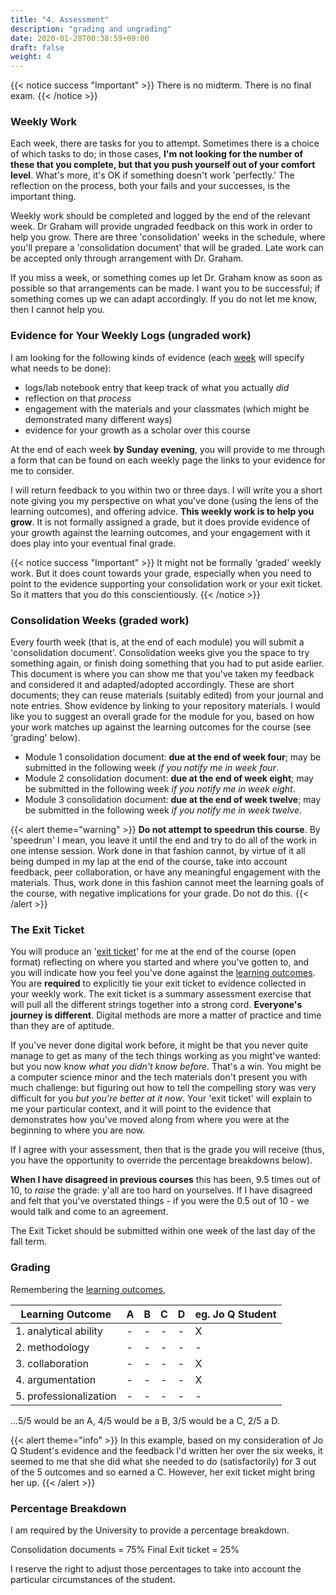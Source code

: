 ```yaml
---
title: "4. Assessment"
description: "grading and ungrading"
date: 2020-01-28T00:38:59+09:00
draft: false
weight: 4
---
```

{{< notice success "Important" >}}
There is no midterm. There is no final exam.
{{< /notice >}}
### Weekly Work

Each week, there are tasks for you to attempt. Sometimes there is a choice of which tasks to do; in those cases, **I'm not looking for the number of these that you complete, but that you push yourself out of your comfort level**. What's more, it's OK if something doesn't work 'perfectly.' The reflection on the process, both your fails and your successes, is the important thing.

Weekly work should be completed and logged by the end of the relevant week. Dr Graham will provide ungraded feedback on this work in order to help you grow. There are three 'consolidation' weeks in the schedule, where you'll prepare a 'consolidation document' that will be graded. Late work can be accepted only through arrangement with Dr. Graham.

If you miss a week, or something comes up let Dr. Graham know as soon as possible so that arrangements can be made. I want you to be successful; if something comes up we can adapt accordingly. If you do not let me know, then I cannot help you.

### Evidence for Your Weekly Logs (ungraded work)

I am looking for the following kinds of evidence (each [week](/week) will specify what needs to be done):

+ logs/lab notebook entry that keep track of what you actually _did_
+ reflection on that _process_
+ engagement with the materials and your classmates (which might be demonstrated many different ways)
+ evidence for your growth as a scholar over this course

At the end of each week **by Sunday evening**, you will provide to me through a form that can be found on each weekly page the links to your evidence for me to consider.

I will return feedback to you within two or three days. I will write you a short note giving you my perspective on what you've done (using the lens of the learning outcomes), and offering advice. **This weekly work is to help you grow**. It is not formally assigned a grade, but it does provide evidence of your growth against the learning outcomes, and your engagement with it does play into your eventual final grade.

{{< notice success "Important" >}}
It might not be formally 'graded' weekly work. But it does count towards your grade, especially when you need to point to the evidence supporting your consolidation work or your exit ticket. So it matters that you do this conscientiously.
{{< /notice >}}

### Consolidation Weeks (graded work)

Every fourth week (that is, at the end of each module) you will submit a 'consolidation document'. Consolidation weeks give you the space to try something again, or finish doing something that you had to put aside earlier. This document is where you can show me that you've taken my feedback and considered it and adapted/adopted accordingly. These are short documents; they can reuse materials (suitably edited) from your journal and note entries. Show evidence by linking to your repository materials. I would like you to suggest an overall grade for the module for you, based on how your work matches up against the learning outcomes for the course (see 'grading' below).

+ Module 1 consolidation document: **due at the end of week four**; may be submitted in the following week _if you notify me in week four_.
+ Module 2 consolidation document: **due at the end of week eight**; may be submitted in the following week _if you notify me in week eight_.
+ Module 3 consolidation document: **due at the end of week twelve**; may be submitted in the following week _if you notify me in week twelve_.

{{< alert theme="warning" >}}
**Do not attempt to speedrun this course**. By 'speedrun' I mean, you leave it until the end and try to do all of the work in one intense session. Work done in that fashion cannot, by virtue of it all being dumped in my lap at the end of the course, take into account feedback, peer collaboration, or have any meaningful engagement with the materials. Thus, work done in this fashion cannot meet the learning goals of the course, with negative implications for your grade. Do not do this.
{{< /alert >}}

### The Exit Ticket

You will produce an '[exit ticket](week/12-5/instructions/)' for me at the end of the course (open format) reflecting on where you started and where you've gotten to, and you will indicate how you feel you've done against the [learning outcomes](docs/2-learning-outcomes). You are **required** to explicitly tie your exit ticket to evidence collected in your weekly work. The exit ticket is a summary assessment exercise that will pull all the different strings together into a strong cord. **Everyone's journey is different**. Digital methods are more a matter of practice and time than they are of aptitude.

If you've never done digital work before, it might be that you never quite manage to get as many of the tech things working as you might've wanted: but you now know _what you didn't know before_. That's a win. You might be a computer science minor and the tech materials don't present you with much challenge: but figuring out how to tell the compelling story was very difficult for you _but you're better at it now_. Your 'exit ticket' will explain to me your particular context, and it will point to the evidence that demonstrates how you've moved along from where you were at the beginning to where you are now.

If I agree with your assessment, then that is the grade you will receive (thus, you have the opportunity to override the percentage breakdowns below).

**When I have disagreed in previous courses** this has been, 9.5 times out of 10, to _raise_ the grade: y'all are too hard on yourselves. If I have disagreed and felt that you've overstated things - if you were the 0.5 out of 10 - we would talk and come to an agreement.

The Exit Ticket should be submitted within one week of the last day of the fall term.

### Grading

Remembering the [learning outcomes](docs/2-learning-outcomes),

|Learning Outcome|A|B|C|D|eg. Jo Q Student|
|----------------|-|-|-|-|-|
|1. analytical ability|-|-|-|-|X|
|2. methodology|-|-|-|-|-|
|3. collaboration|-|-|-|-|X|
|4. argumentation|-|-|-|-|X|
|5. professionalization|-|-|-|-|-|

...5/5 would be an A, 4/5 would be a B, 3/5 would be a C, 2/5 a D.

{{< alert theme="info" >}}
In this example, based on my consideration of Jo Q Student's evidence and the feedback I'd written her over the six weeks, it seemed to me that she did what she needed to do (satisfactorily) for 3 out of the 5 outcomes and so earned a C. However, her exit ticket might bring her up.
{{< /alert >}}

### Percentage Breakdown

I am required by the University to provide a percentage breakdown.

Consolidation documents = 75%
Final Exit ticket = 25%

I reserve the right to adjust those percentages to take into account the particular circumstances of the student.
